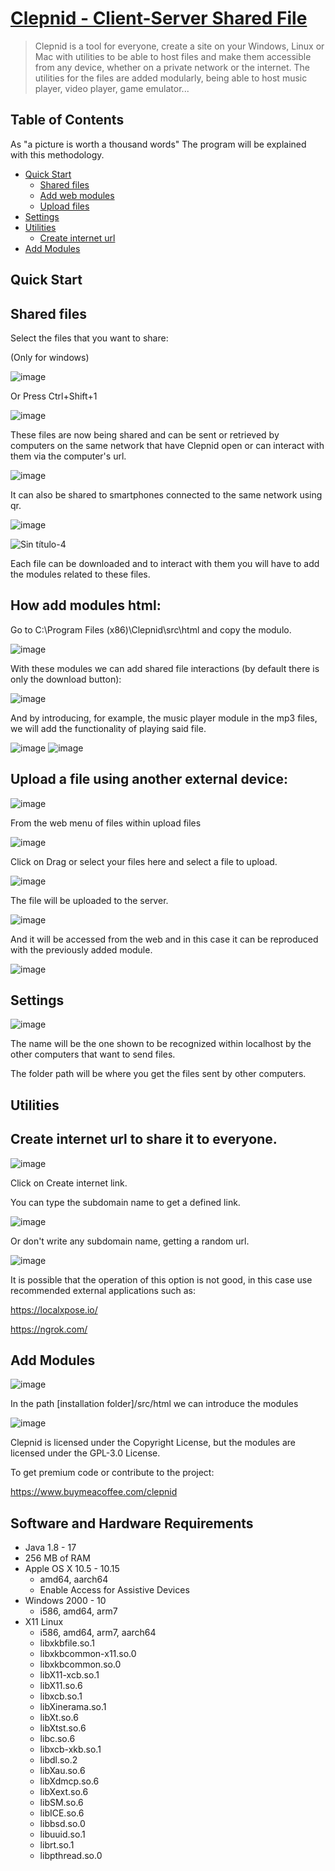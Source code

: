 # [Clepnid - Client-Server Shared File][webpage]

> Clepnid is a tool for everyone, create a site on your Windows, Linux or Mac with utilities to be able to host files and make them accessible from any device, whether on a private network or the internet. The utilities for the files are added modularly, being able to host music player, video player, game emulator...

## Table of Contents

As "a picture is worth a thousand words" The program will be explained with this methodology.

* [Quick Start](#quick-start)
    * [Shared files](#Shared-files)
    * [Add web modules](#How-add-modules-html)
    * [Upload files](#Upload-a-file-using-another-external-device)
* [Settings](#settings)
* [Utilities](#utilities)
    * [Create internet url](#Create-internet-url-to-share-it-to-everyone)
* [Add Modules](#add-modules)

## Quick Start

## Shared files
 
Select the files that you want to share:

(Only for windows)

![image](https://user-images.githubusercontent.com/66835340/158058628-d97bf6b9-b45c-40e2-a670-89cd6ed00639.png)

Or Press Ctrl+Shift+1

![image](https://user-images.githubusercontent.com/66835340/158058782-7a31ae1e-1480-46d2-b3ec-c2e08a797150.png)

These files are now being shared and can be sent or retrieved by computers on the same network that have Clepnid open or can interact with them via the computer's url.

![image](https://user-images.githubusercontent.com/66835340/158058959-ef693845-1638-4d35-83e7-34aa176c3eaa.png)

It can also be shared to smartphones connected to the same network using qr.

![image](https://user-images.githubusercontent.com/66835340/158059015-f5687592-4fb2-4475-885e-22bd36f3130a.png)

![Sin título-4](https://user-images.githubusercontent.com/66835340/158059432-1e744e48-ded7-4da2-a17b-81eff0cfbed8.jpg)

Each file can be downloaded and to interact with them you will have to add the modules related to these files.

## How add modules html:

Go to C:\Program Files (x86)\Clepnid\src\html and copy the modulo.

![image](https://user-images.githubusercontent.com/66835340/158062692-0e17b031-023f-483e-b20a-ae524afffb39.png)

With these modules we can add shared file interactions (by default there is only the download button):

![image](https://user-images.githubusercontent.com/66835340/158062851-ec5c16f0-faa1-4979-93f1-6286531797d7.png)

And by introducing, for example, the music player module in the mp3 files, we will add the functionality of playing said file.

![image](https://user-images.githubusercontent.com/66835340/158062975-57c126cb-8ebc-4d83-92dc-345bad0aa43f.png)
![image](https://user-images.githubusercontent.com/66835340/158063039-226df3c1-4cce-46ca-893b-8499fd26cf43.png)

## Upload a file using another external device:

![image](https://user-images.githubusercontent.com/66835340/158063682-31ed6187-df6e-4363-b429-d42dc3cdd772.png)

From the web menu of files within upload files

![image](https://user-images.githubusercontent.com/66835340/158063786-122ea2c8-9192-4058-a176-ad7a2ec6a300.png)

Click on Drag or select your files here and select a file to upload.

![image](https://user-images.githubusercontent.com/66835340/158063813-bc97e0ac-35d9-4b12-a5cb-122caf9b422d.png)

The file will be uploaded to the server.

![image](https://user-images.githubusercontent.com/66835340/158063949-1feeb0ce-7727-4051-8869-f648df6c6e29.png)

And it will be accessed from the web and in this case it can be reproduced with the previously added module.

![image](https://user-images.githubusercontent.com/66835340/158064021-0584f05e-b3dc-457e-b717-489c526b7fff.png)


## Settings

![image](https://user-images.githubusercontent.com/66835340/158058344-03af665c-77f7-40ea-8aad-c9975d0e3eb5.png)

The name will be the one shown to be recognized within localhost by the other computers that want to send files.

The folder path will be where you get the files sent by other computers.

## Utilities

## Create internet url to share it to everyone.

![image](https://user-images.githubusercontent.com/66835340/158060363-c36aa763-5251-4126-b4e4-f285e505bc1e.png)

Click on Create internet link.

You can type the subdomain name to get a defined link.

![image](https://user-images.githubusercontent.com/66835340/158061452-7f11ca9f-d5b1-4164-97d6-0e79ab4f302a.png)

Or don't write any subdomain name, getting a random url.

![image](https://user-images.githubusercontent.com/66835340/158061597-3b3a9c48-3e5a-4b81-9aa8-7ecffc6345f7.png)

It is possible that the operation of this option is not good, in this case use recommended external applications such as:

https://localxpose.io/

https://ngrok.com/


## Add Modules

![image](https://user-images.githubusercontent.com/66835340/159550474-8d609c3b-365f-40ff-bf4a-97374b2056fc.png)

In the path [installation folder]/src/html we can introduce the modules

![image](https://user-images.githubusercontent.com/66835340/159551061-c6ef8618-7270-4872-8727-c436a0de0100.png)

Clepnid is licensed under the Copyright License, but the modules are licensed under the GPL-3.0 License.

To get premium code or contribute to the project: 

https://www.buymeacoffee.com/clepnid

[webpage]: https://clepnid.github.io/

## Software and Hardware Requirements
* Java 1.8 - 17
* 256 MB of RAM
* Apple OS X 10.5 - 10.15
    * amd64, aarch64
    * Enable Access for Assistive Devices
* Windows 2000 - 10
    * i586, amd64, arm7
* X11 Linux
    * i586, amd64, arm7, aarch64
    * libxkbfile.so.1
    * libxkbcommon-x11.so.0
    * libxkbcommon.so.0
    * libX11-xcb.so.1
    * libX11.so.6
    * libxcb.so.1
    * libXinerama.so.1
    * libXt.so.6
    * libXtst.so.6
    * libc.so.6
    * libxcb-xkb.so.1
    * libdl.so.2
    * libXau.so.6
    * libXdmcp.so.6
    * libXext.so.6
    * libSM.so.6
    * libICE.so.6
    * libbsd.so.0
    * libuuid.so.1
    * librt.so.1
    * libpthread.so.0
